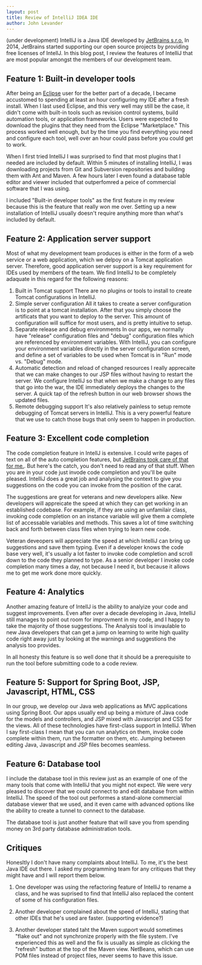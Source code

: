 ```yaml
---
layout: post
title: Review of IntelliJ IDEA IDE
author: John Levander
---
```

(under development)
IntelliJ is a Java IDE developed by [JetBrains s.r.o.](www.jetbrains.com) In 2014, JetBrains started supporting our open source projects by providing free licenses of IntellJ.  In this blog post, I review the features of IntelliJ that are most popular amongst the members of our development team.

## Feature 1: Built-in developer tools
After being an [Eclipse](www.eclipse.org) user for the better part of a decade, I became accustomed to spending at least an hour configuring my IDE after a fresh install.  When I last used Eclipse, and this very well may still be the case, it didn't come with built-in tools such as revision control systems, build automation tools, or application frameworks.  Users were expected to download the plugins that they need from the Eclipse "Marketplace." This process worked well enough, but by the time you find everything you need and configure each tool, well over an hour could pass before you could get to work.

When I first tried IntelliJ I was surprised to find that most plugins that I needed are included by default.  Within 5 minutes of installing IntelliJ, I was downloading projects from Git and Subversion repositories and building them with Ant and Maven.  A few hours later I even found a database table editor and viewer included that outperfomred a peice of commercial software that I was using.  

I included "Built-in developer tools" as the first feature in my review because this is the feature that really won me over.  Setting up a new installation of IntelliJ usually doesn't require anything more than what's included by default.  

## Feature 2:  Application server support
Most of what my development team produces is either in the form of a web service or a web application, which we delpoy on a Tomcat application server.  Therefore, good application server support is a key requirement for IDEs used by members of the team.  We find IntelliJ to be completely adaquate in this regard for the following reasons:

 1. Built in Tomcat support
There are no plugins or tools to install to create Tomcat configurations in IntelliJ.
 2. Simple server configuration
All it takes to create a server configuration is to point at a tomcat installation. After that you simply choose the artificats that you want to deploy to the server.  This amount of configuration will suffice for most users, and is pretty intuitive to setup.
 3. Separate release and debug environments
In our apps, we normally have "release" configuration files and "debug" configuration files which are referenced by environment variables.  With IntelliJ, you can configure your environment variables directly in the server configuration screen, and define a set of variables to be used when Tomcat is in "Run" mode vs. "Debug" mode.  
 4. Automatic detection and reload of changed resources
I really apprecaite that we can make changes to our JSP files without having to restart the server.  We configure IntelliJ so that when we make a change to any files that go into the war, the IDE immediately deploys the changes to the server.  A quick tap of the refresh button in our web browser shows the updated files.
 5. Remote debugging support
It's also relatively painless to setup remote debugging of Tomcat servers in IntelliJ.  This is a very powerful feature that we use to catch those bugs that only seem to happen in production.

## Feature 3: Excellent code completion
The code completion feature in IntellJ is extensive. I could write pages of text on all of the auto completion features, but [JetBrains took care of that for me.](https://www.jetbrains.com/help/idea/2016.3/auto-completing-code.html).  But here's the catch, you don't need to read any of that stuff.  When you are in your code just invode code completion and you'll be quite pleased.  IntelliJ does a great job and analysing the context to give you suggestions on the code you can invoke from the position of the carat. 

The suggestions are great for veterans and new developers alike.  New developers will appreicate the speed at which they can get working in an established codebase.  For example, if they are using an unfamilair class, invoking code completion on an instance variable will give them a complete list of accessable variables and methods.  This saves a lot of time switching back and forth between class files when trying to learn new code.

Veteran deveopers will appreciate the speed at which IntelliJ can bring up suggestions and save them typing.  Even if a developer knows the code base very well, it's usually a lot faster to invoke code completion and scroll down to the code they planned to type.  As a senior developer I invoke code completion many times a day, not because I need it, but because it allows me to get me work done more quickly.

## Feature 4: Analytics
Another amazing feature of IntellJ is the ability to analyize your code and suggest improvements.  Even after over a decade developing in Java, IntelliJ still manages to point out room for improvment in my code, and I happy to take the majority of those suggestions. The Analysis tool is invaulable to new Java developers that can get a jump on learning to write high quality code right away just by looking at the warnings and suggestions the analysis too provides.

In all honesty this feature is so well done that it should be a prerequisite to run the tool before submitting code to a code review.

## Feature 5: Support for Spring Boot, JSP, Javascript, HTML, CSS
In our group, we develop our Java web applications as MVC applications using Spring Boot.  Our apps usually end up being a mixture of Java code for the models and controllers, and JSP mixed with Javascript and CSS for the views.  All of these technologies have first-class support in IntelliJ.  When I say first-class I mean that you can run analytics on them, invoke code complete within them, run the formatter on them, etc.  Jumping between editing Java, Javascript and JSP files becomes seamless.


## Feature 6: Database tool
I include the database tool in this review just as an example of one of the many tools that come with IntelliJ that you might not expect.  We were very pleased to discover that we could connect to and edit database from within IntelliJ.  The speed of the tool out performes a stand-alone commercial database viewer that we used, and it even came with advanced options like the ability to create a tunnel to connect to the database.  

The database tool is just another feature that will save you from spending money on 3rd party database administration tools. 

## Critiques
Honesltly I don't have many complaints about IntelliJ.  To me, it's the best Java IDE out there.  I asked my programming team for any critiques that they might have and I will report them below.

1. One developer was using the refactoring feature of IntelliJ to rename a class, and he was suprised to find that IntelliJ also replaced the content of some of his configuration files.  

2. Another developer complained about the speed of IntelliJ, stating that other IDEs that he's used are faster.  (supporting evidence?)

3. Another developer stated taht the Maven support would sometimes "flake out" and not synchronize properly with the file system.  I've experienced this as well and the fix is usually as simple as clicking the "refresh" button at the top of the Maven view.  NetBeans, which can use POM files instead of project files, never seems to have this issue.









